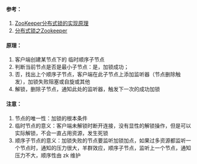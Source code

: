 #### 参考：
 1. [ZooKeeper分布式锁的实现原理](https://juejin.im/post/5c01532ef265da61362232ed)
 2. [分布式锁之Zookeeper](https://mp.weixin.qq.com/s?__biz=MzAwNDA2OTM1Ng==&mid=2453141835&idx=1&sn=ff0867c9f5ecec9ea8187a21ef7edb2c&scene=21#wechat_redirect)
#### 原理：  
1. 客户端创建某节点下的 临时顺序子节点  
2. 判断当前节点是否是最小子节点：是，加锁成功；  
3. 否，找出上个顺序子节点，客户端在此子节点上添加监听器（节点删除触发），加锁失败阻塞或自旋或其他  
4. 解锁，删除子节点，通知此处的监听器，触发下一次的成功加锁  

#### 注意： 
1. 节点的唯一性：加锁的根本条件
2. 临时节点的意义：客户端未解锁时断开连接，没有显性的解锁操作，但是可以实际解锁，不会一直占用资源，发生死锁  
3. 顺序子节点的意义：加锁失败的节点要监听加锁加点，如果过多资源都监听一个节点时，通知的压力很大，羊群效应，顺序子节点，监听上一个节点，通知压力不大，顺序性由 zk 维护  

